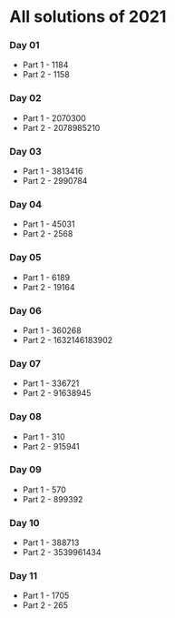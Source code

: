 # All solutions of 2021

### Day 01
* Part 1 - 1184
* Part 2 - 1158

### Day 02
* Part 1 - 2070300
* Part 2 - 2078985210

### Day 03
* Part 1 - 3813416
* Part 2 - 2990784

### Day 04
* Part 1 - 45031
* Part 2 - 2568

### Day 05
* Part 1 - 6189
* Part 2 - 19164

### Day 06
* Part 1 - 360268
* Part 2 - 1632146183902

### Day 07
* Part 1 - 336721
* Part 2 - 91638945

### Day 08
* Part 1 - 310
* Part 2 - 915941

### Day 09
* Part 1 - 570
* Part 2 - 899392

### Day 10
* Part 1 - 388713
* Part 2 - 3539961434

### Day 11
* Part 1 - 1705
* Part 2 - 265